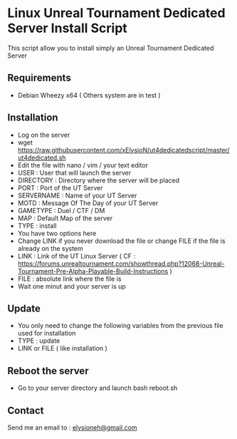 # Linux Unreal Tournament Dedicated Server Install Script 
This script allow you to install simply an Unreal Tournament Dedicated Server 

## Requirements
- Debian Wheezy x64
( Others system are in test ) 

## Installation
- Log on the server
- wget https://raw.githubusercontent.com/xElysioN/ut4dedicatedscript/master/ut4dedicated.sh
- Edit the file with nano / vim / your text editor
 - USER : User that will launch the server 
 - DIRECTORY : Directory where the server will be placed
 - PORT : Port of the UT Server
 - SERVERNAME : Name of your UT Server
 - MOTD : Message Of The Day of your UT Server
 - GAMETYPE : Duel / CTF / DM 
 - MAP : Default Map of the server
 - TYPE : install
- You have two options here 
 - Change LINK if you never download the file or change FILE if the file is already on the system
  - LINK : Link of the UT Linux Server ( CF : https://forums.unrealtournament.com/showthread.php?12068-Unreal-Tournament-Pre-Alpha-Playable-Build-Instructions ) 
  - FILE : absolute link where the file is 
- Wait one minut and your server is up

## Update 
- You only need to change the following variables from the previous file used for installation
 - TYPE : update
 - LINK or FILE ( like installation )

 ## Reboot the server
 - Go to your server directory and launch bash reboot.sh

## Contact
Send me an email to : elysioneh@gmail.com